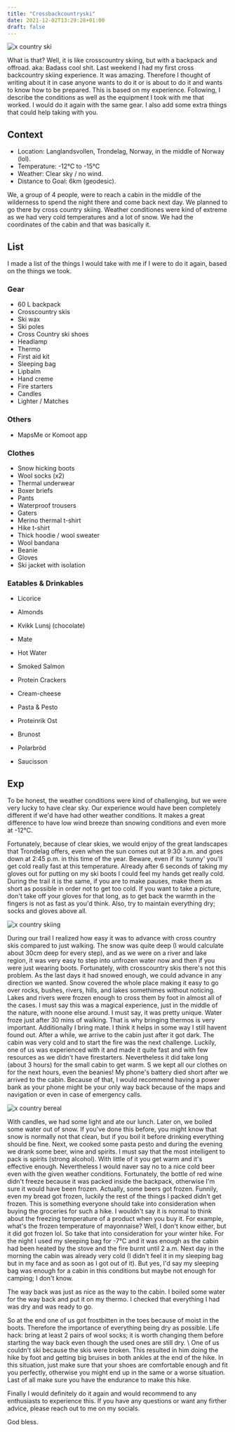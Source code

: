 ```yaml
---
title: "Crossbackcountryski"
date: 2021-12-02T13:29:28+01:00
draft: false
---
```


![x country ski](/pics/backcrosscountryski.jpg)

What is that? Well, it is like crosscountry skiing, but with a backpack and offroad. aka: Badass cool shit.
Last weekend I had my first cross backcountry skiing experience. It was amazing. Therefore I thought of writing about it in case anyone wants to do it or is about to do it and wants to know how to be prepared.
This is based on my experience. Following, I describe the conditions as well as the equipment I took with me that worked. I would do it again with the same gear. I also add some extra things that could help taking with you.

## Context

- Location: Langlandsvollen, Trondelag, Norway, in the middle of Norway (lol).
- Temperature: -12°C to -15°C
- Weather: Clear sky / no wind.
- Distance to Goal: 6km (geodesic).

We, a group of 4 people, were to reach a cabin in the middle of the wilderness to spend the night there and come back next day. We planned to go there by cross country skiing. Weather conditiones were kind of extreme as we had very cold temperatures and a lot of snow. We had the coordinates of the cabin and that was basically it.

## List

I made a list of the things I would take with me if I were to do it again, based on the things we took.

### Gear

- 60 L backpack
- Crosscountry skis
- Ski wax
- Ski poles
- Cross Country ski shoes
- Headlamp
- Thermo
- First aid kit
- Sleeping bag
- Lipbalm
- Hand creme
- Fire starters
- Candles
- Lighter / Matches


### Others

- MapsMe or Komoot app

### Clothes

- Snow hicking boots
- Wool socks (x2)
- Thermal underwear
- Boxer briefs
- Pants
- Waterproof trousers
- Gaters
- Merino thermal t-shirt
- Hike t-shirt
- Thick hoodie / wool sweater
- Wool bandana
- Beanie
- Gloves
- Ski jacket with isolation


### Eatables & Drinkables 

- Licorice
- Almonds
- Kvikk Lunsj (chocolate)

- Mate
- Hot Water

- Smoked Salmon
- Protein Crackers
- Cream-cheese
- Pasta & Pesto
- Proteinrik Ost
- Brunost
- Polarbröd
- Saucisson

## Exp

To be honest, the weather conditions were kind of challenging, but we were very lucky to have clear sky. Our experience would have been completely different if we'd have had other weather conditions. It makes a great difference to have low wind breeze than snowing conditions and even more at -12°C. 

Fortunately, because of clear skies, we would enjoy of the great landscapes that Trondelag offers, even when the sun comes out at 9:30 a.m. and goes down at 2:45 p.m. in this time of the year. 
Beware, even if its 'sunny' you'll get cold really fast at this temperature. Already after 6 seconds of taking my gloves out for putting on my ski boots I could feel my hands get really cold. During the trail it is the same, if you are to make pauses, make them as short as possible in order not to get too cold. If you want to take a picture, don't take off your gloves for that long, as to get back the warmth in the fingers is not as fast as you'd think. Also, try to maintain everything dry; socks and gloves above all. 

![x country skiing](/pics/xcountryski.jpg)

During our trail I realized how easy it was to advance with cross country skis compared to just walking. The snow was quite deep (I would calculate about 30cm deep for every step), and as we were on a river and lake region, it was very easy to step into unfrozen water now and then if you were just wearing boots. Fortunately, with crosscountry skis there's not this problem. As the last days it had snowed enough, we could advance in any direction we wanted. Snow covered the whole place making it easy to go over rocks, bushes, rivers, hills, and lakes somethimes without noticing. Lakes and rivers were frozen enough to cross them by foot in almost all of the cases. 
I must say this was a magical experience, just in the middle of the nature, with noone else around. I must say, it was pretty unique. 
Water froze just after 30 mins of walking. That is why bringing thermos is very important. Additionally I bring mate. I think it helps in some way I still havent found out.
After a while, we arrive to the cabin just after it got dark. The cabin was very cold and to start the fire was the next challenge. Luckily, one of us was experienced with it and made it quite fast and with few resources as we didn't have firestarters. Nevertheless it did take long (about 3 hours) for the small cabin to get warm. S we kept all our clothes on for the next hours, even the beanies! My phone's battery died short after we arrived to the cabin. Because of that, I would recommend having a power bank as your phone might be your only way back because of the maps and navigation or even in case of emergency calls.

![x country bereal](/pics/xcountrybreal.jpg)

With candles, we had some light and ate our lunch. Later on, we boiled some water out of snow. If you've done this before, you might know that snow is normally not that clean, but if you boil it before drinking everything should be fine. 
Next, we cooked some pasta pesto and during the evening we drank some beer, wine and spirits. I must say that the most intelligent to pack is spirits (strong alcohol). With little of it you get warm and it's effective enough. Nevertheless I would naver say no to a nice cold beer even with the given weather conditions. Fortunately, the bottle of red wine didn't freeze because it was packed inside the backpack, otherwise I'm sure it would have been frozen. Actually, some beers got frozen.
Funnily, even my bread got frozen, luckily the rest of the things I packed didn't get frozen.
This is something everyone should take into consideration when buying the groceries for such a hike. I wouldn't say it is normal to think about the freezing temperature of a product when you buy it. For example, what's the frozen temperature of mayonnaise? Well, I don't know either, but it did got frozen lol. So take that into consideration for your winter hike. 
For the night I used my sleeping bag for -7°C and it was enough as the cabin had been heated by the stove and the fire burnt until 2 a.m. Next day in the morning the cabin was already very cold (I didn't feel it in my sleeping bag but in my face and as soon as I got out of it). But yes, I'd say my sleeping bag was enough for a cabin in this conditions but maybe not enough for camping; I don't know. 

The way back was just as nice as the way to the cabin. I boiled some water for the way back and put it on my thermo. I checked that everything I had was dry and was ready to go.

So at the end one of us got frostbitten in the toes because of moist in the boots. Therefore the importance of everything being dry as possible. Life hack: bring at least 2 pairs of wool socks; it is worth changing them before starting the way back even though the used ones are still dry. \ One of us couldn't ski because the skis were broken. This resulted in him doing the hike by foot and getting big bruises in both ankles at the end of the hike. In this situation, just make sure that your shoes are comfortable enough and fit you perfectly, otherwise you might end up in the same or a worse situation. Last of all make sure you have the endurance to make this hike. 

Finally I would definitely do it again and would recommend to any enthusiasts to experience this. If you have any questions or want any firther advice, please reach out to me on my socials. 

God bless.